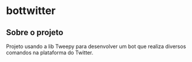 # bottwitter

## Sobre o projeto
Projeto usando a lib Tweepy para desenvolver um bot que realiza diversos comandos na plataforma do Twitter.
